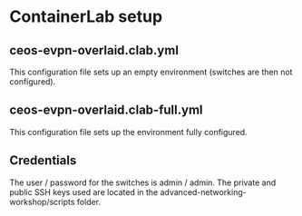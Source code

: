 # ContainerLab setup

## ceos-evpn-overlaid.clab.yml
This configuration file sets up an empty environment (switches are then not configured).

## ceos-evpn-overlaid.clab-full.yml
This configuration file sets up the environment fully configured.

## Credentials
The user / password for the switches is admin / admin.
The private and public SSH keys used are located in the advanced-networking-workshop/scripts folder.
